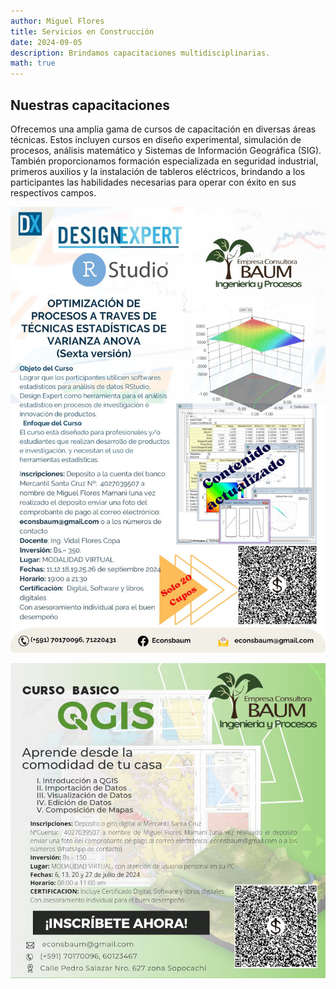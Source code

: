 ```yaml
---
author: Miguel Flores
title: Servicios en Construcción
date: 2024-09-05
description: Brindamos capacitaciones multidisciplinarias.
math: true
---
```


## Nuestras capacitaciones


Ofrecemos una amplia gama de cursos de capacitación en diversas áreas técnicas. Estos incluyen cursos en diseño experimental, simulación de procesos, análisis matemático y Sistemas de Información Geográfica (SIG). También proporcionamos formación especializada en seguridad industrial, primeros auxilios y la instalación de tableros eléctricos, brindando a los participantes las habilidades necesarias para operar con éxito en sus respectivos campos.

![design expert poster](econsbaum-capacitacion.jpg)

![Gis posters](econsbaum-capacitacion-2.jpg)